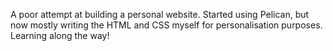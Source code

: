 A poor attempt at building a personal website. Started using Pelican, but now mostly writing the HTML and CSS myself for personalisation purposes. Learning along the way! 

